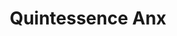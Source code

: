 ---
title: Quintessence Anx
github: quintessence

logzio-role: Developer Advocate
sitemap: false
noindex: true
---
